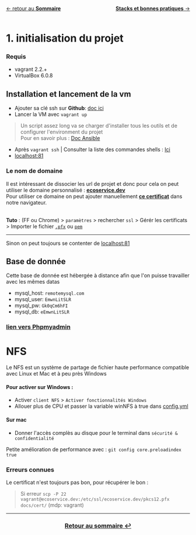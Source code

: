 <span style="float:left">[&larr; retour au **Sommaire**](0Sommaire.md)</span>   <span style="float:right" title="Installation">[**Stacks et bonnes pratiques** &rarr;](2Stack)</span>
<br>
<br>

# 1. initialisation du projet

### Requis
- vagrant 2.2.+
- VirtualBox 6.0.8

## Installation et lancement de la vm

- Ajouter sa clé ssh sur **Github**: [doc ici](https://help.github.com/en/github/authenticating-to-github/generating-a-new-ssh-key-and-adding-it-to-the-ssh-agent#generating-a-new-ssh-key)
- Lancer la VM avec `vagrant up`

> Un script assez long va se charger d'installer tous les outils et de configurer l'environment du projet<br>
> Pour en savoir plus : [Doc Ansible](https://docs.ansible.com/)

- Après `vagrant ssh` | Consulter la liste des commandes shells : [Ici](5Tips)
- [localhost:81](http://localhost:81)

### Le nom de domaine
Il est intéressant de dissocier les url de projet et donc pour cela on peut utiliser le domaine personnalisé :
[**ecoservice.dev**](https://ecoservice.dev) <br>
Pour utiliser ce domaine on peut ajouter manuellement [**ce certificat**](full_certificat.pfx) dans notre navigateur.<br><br>

**Tuto** : (FF ou Chrome) > `paramètres` > rechercher `ssl` > Gérér les certificats > Importer le fichier [`.pfx`](cert/full.pfx) ou [`pem`](cert/certificat.pem)

---
Sinon on peut toujours se contenter de [localhost:81](http://localhost:81)

## Base de donnée
Cette base de donnée est hébergée à distance afin que l'on puisse travailler avec les mêmes datas

- mysql_host: `remotemysql.com`
- mysql_user: `EmwnLitSLR`
- mysql_pw: `Gk0qCm6hFI`
- mysql_db: `eEmwnLitSLR`
### [**lien vers Phpmyadmin**](https://remotemysql.com/phpmyadmin/index.php) 

# NFS
Le NFS est un système de partage de fichier haute performance compatible avec Linux et Mac et à peu près Windows<br>

#### Pour activer sur Windows :
- Activer `client NFS` > `Activer fonctionnalités Windows`
- Allouer plus de CPU et passer la variable winNFS à true dans [config.yml](../config.yaml)

#### Sur mac
- Donner l'accès complès au disque pour le terminal dans `sécurité & confidentialité`

Petite amélioration de performance avec : `git config core.preloadindex true`

### Erreurs connues
Le certificat n'est toujours pas bon, pour récupérer le bon :
> Si erreur `scp -P 22 vagrant@ecoservice.dev:/etc/ssl/ecoservice.dev/pkcs12.pfx docs/cert/` (mdp: vagrant)
---
### <center>[Retour au sommaire &#8617;](docs/0Sommaire.md)</center>